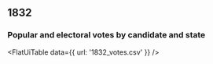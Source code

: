 ## 1832

### Popular and electoral votes by candidate and state

<FlatUiTable
  data={{
    url: '1832_votes.csv'
  }}
 />

